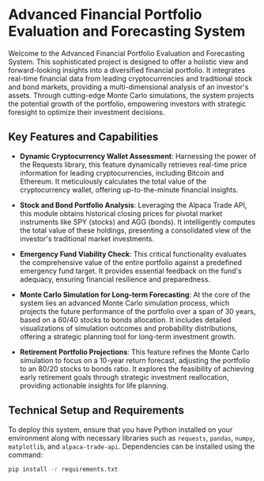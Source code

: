 # Advanced Financial Portfolio Evaluation and Forecasting System

Welcome to the Advanced Financial Portfolio Evaluation and Forecasting System. This sophisticated project is designed to offer a holistic view and forward-looking insights into a diversified financial portfolio. It integrates real-time financial data from leading cryptocurrencies and traditional stock and bond markets, providing a multi-dimensional analysis of an investor's assets. Through cutting-edge Monte Carlo simulations, the system projects the potential growth of the portfolio, empowering investors with strategic foresight to optimize their investment decisions.

## Key Features and Capabilities

- **Dynamic Cryptocurrency Wallet Assessment**: Harnessing the power of the Requests library, this feature dynamically retrieves real-time price information for leading cryptocurrencies, including Bitcoin and Ethereum. It meticulously calculates the total value of the cryptocurrency wallet, offering up-to-the-minute financial insights.

- **Stock and Bond Portfolio Analysis**: Leveraging the Alpaca Trade API, this module obtains historical closing prices for pivotal market instruments like SPY (stocks) and AGG (bonds). It intelligently computes the total value of these holdings, presenting a consolidated view of the investor's traditional market investments.

- **Emergency Fund Viability Check**: This critical functionality evaluates the comprehensive value of the entire portfolio against a predefined emergency fund target. It provides essential feedback on the fund's adequacy, ensuring financial resilience and preparedness.

- **Monte Carlo Simulation for Long-term Forecasting**: At the core of the system lies an advanced Monte Carlo simulation process, which projects the future performance of the portfolio over a span of 30 years, based on a 60/40 stocks to bonds allocation. It includes detailed visualizations of simulation outcomes and probability distributions, offering a strategic planning tool for long-term investment growth.

- **Retirement Portfolio Projections**: This feature refines the Monte Carlo simulation to focus on a 10-year return forecast, adjusting the portfolio to an 80/20 stocks to bonds ratio. It explores the feasibility of achieving early retirement goals through strategic investment reallocation, providing actionable insights for life planning.

## Technical Setup and Requirements

To deploy this system, ensure that you have Python installed on your environment along with necessary libraries such as `requests`, `pandas`, `numpy`, `matplotlib`, and `alpaca-trade-api`. Dependencies can be installed using the command:

```bash
pip install -r requirements.txt
